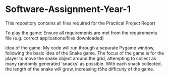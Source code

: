 # Software-Assignment-Year-1
This repository contains all files required for the Practical Project Report

To play the game:
Ensure all requirements are met from the requirements file (e.g. correct applications/files downloaded)

Idea of the game:
My code will run through a separate Pygame window, following the basic idea of the Snake game. The focus of the game is for the player to move the snake object around the grid, attempting to collect as many randomly generated 'snacks' as possible. With each snack collected, the length of the snake will grow, increasing t5he difficulty of the game. 
